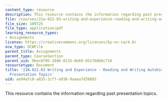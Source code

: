 ```yaml
---
content_type: resource
description: This resource contains the information regarding past presentation topics.
file: /courses/21w-022-03-writing-and-experience-reading-and-writing-autobiography-spring-2014/ae94a7c8a8352cf7a9389aaea7d39803_MIT21W_022_03S14_OralTopic.pdf
file_size: 109725
file_type: application/pdf
learning_resource_types:
- Assignments
license: https://creativecommons.org/licenses/by-nc-sa/4.0/
ocw_type: OCWFile
parent_title: Assignments
parent_type: CourseSection
parent_uid: 9bec6f95-18d6-0133-8e69-951760b0c710
resourcetype: Document
title: '21W.022.03 Writing and Experience - Reading and Writing Autobiography: Past
  Presentation Topics'
uid: ae94a7c8-a835-2cf7-a938-9aaea7d39803
---
```

This resource contains the information regarding past presentation topics.